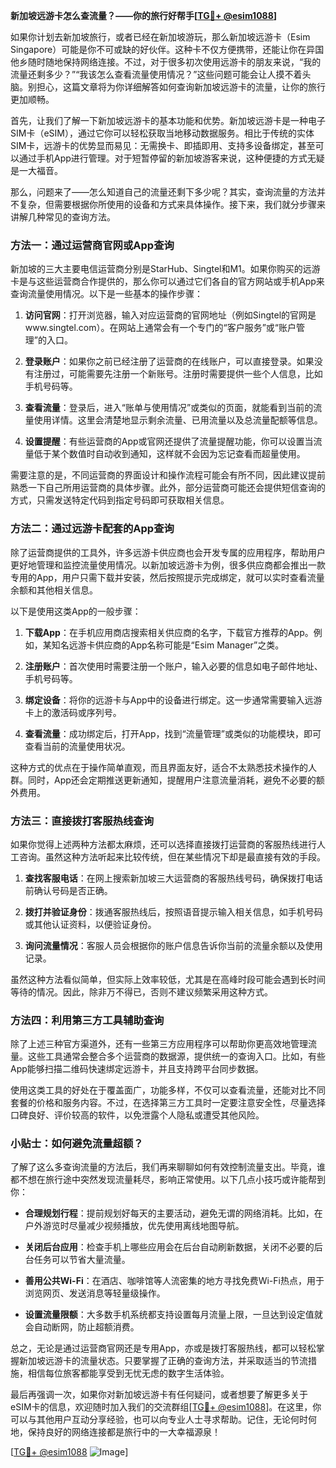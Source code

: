 **新加坡远游卡怎么查流量？——你的旅行好帮手[[TG💪+ @esim1088](https://t.me/s/esim1088)]**

如果你计划去新加坡旅行，或者已经在新加坡游玩，那么新加坡远游卡（Esim Singapore）可能是你不可或缺的好伙伴。这种卡不仅方便携带，还能让你在异国他乡随时随地保持网络连接。不过，对于很多初次使用远游卡的朋友来说，“我的流量还剩多少？”“我该怎么查看流量使用情况？”这些问题可能会让人摸不着头脑。别担心，这篇文章将为你详细解答如何查询新加坡远游卡的流量，让你的旅行更加顺畅。

首先，让我们了解一下新加坡远游卡的基本功能和优势。新加坡远游卡是一种电子SIM卡（eSIM），通过它你可以轻松获取当地移动数据服务。相比于传统的实体SIM卡，远游卡的优势显而易见：无需换卡、即插即用、支持多设备绑定，甚至可以通过手机App进行管理。对于短暂停留的新加坡游客来说，这种便捷的方式无疑是一大福音。

那么，问题来了——怎么知道自己的流量还剩下多少呢？其实，查询流量的方法并不复杂，但需要根据你所使用的设备和方式来具体操作。接下来，我们就分步骤来讲解几种常见的查询方法。

### 方法一：通过运营商官网或App查询

新加坡的三大主要电信运营商分别是StarHub、Singtel和M1。如果你购买的远游卡是与这些运营商合作提供的，那么你可以通过它们各自的官方网站或手机App来查询流量使用情况。以下是一些基本的操作步骤：

1. **访问官网**：打开浏览器，输入对应运营商的官网地址（例如Singtel的官网是www.singtel.com）。在网站上通常会有一个专门的“客户服务”或“账户管理”的入口。
   
2. **登录账户**：如果你之前已经注册了运营商的在线账户，可以直接登录。如果没有注册过，可能需要先注册一个新账号。注册时需要提供一些个人信息，比如手机号码等。

3. **查看流量**：登录后，进入“账单与使用情况”或类似的页面，就能看到当前的流量使用详情。这里会清楚地显示剩余流量、已用流量以及总流量配额等信息。

4. **设置提醒**：有些运营商的App或官网还提供了流量提醒功能，你可以设置当流量低于某个数值时自动收到通知，这样就不会因为忘记查看而超量使用。

需要注意的是，不同运营商的界面设计和操作流程可能会有所不同，因此建议提前熟悉一下自己所用运营商的具体步骤。此外，部分运营商可能还会提供短信查询的方式，只需发送特定代码到指定号码即可获取相关信息。

### 方法二：通过远游卡配套的App查询

除了运营商提供的工具外，许多远游卡供应商也会开发专属的应用程序，帮助用户更好地管理和监控流量使用情况。以新加坡远游卡为例，很多供应商都会推出一款专用的App，用户只需下载并安装，然后按照提示完成绑定，就可以实时查看流量余额和其他相关信息。

以下是使用这类App的一般步骤：

1. **下载App**：在手机应用商店搜索相关供应商的名字，下载官方推荐的App。例如，某知名远游卡供应商的App名称可能是“Esim Manager”之类。

2. **注册账户**：首次使用时需要注册一个账户，输入必要的信息如电子邮件地址、手机号码等。

3. **绑定设备**：将你的远游卡与App中的设备进行绑定。这一步通常需要输入远游卡上的激活码或序列号。

4. **查看流量**：成功绑定后，打开App，找到“流量管理”或类似的功能模块，即可查看当前的流量使用状况。

这种方式的优点在于操作简单直观，而且界面友好，适合不太熟悉技术操作的人群。同时，App还会定期推送更新通知，提醒用户注意流量消耗，避免不必要的额外费用。

### 方法三：直接拨打客服热线查询

如果你觉得上述两种方法都太麻烦，还可以选择直接拨打运营商的客服热线进行人工咨询。虽然这种方法听起来比较传统，但在某些情况下却是最直接有效的手段。

1. **查找客服电话**：在网上搜索新加坡三大运营商的客服热线号码，确保拨打电话前确认号码是否正确。

2. **拨打并验证身份**：拨通客服热线后，按照语音提示输入相关信息，如手机号码或其他认证资料，以便验证身份。

3. **询问流量情况**：客服人员会根据你的账户信息告诉你当前的流量余额以及使用记录。

虽然这种方法看似简单，但实际上效率较低，尤其是在高峰时段可能会遇到长时间等待的情况。因此，除非万不得已，否则不建议频繁采用这种方式。

### 方法四：利用第三方工具辅助查询

除了上述三种官方渠道外，还有一些第三方应用程序可以帮助你更高效地管理流量。这些工具通常会整合多个运营商的数据源，提供统一的查询入口。比如，有些App能够扫描二维码快速绑定远游卡，并且支持跨平台同步数据。

使用这类工具的好处在于覆盖面广，功能多样，不仅可以查看流量，还能对比不同套餐的价格和服务内容。不过，在选择第三方工具时一定要注意安全性，尽量选择口碑良好、评价较高的软件，以免泄露个人隐私或遭受其他风险。

### 小贴士：如何避免流量超额？

了解了这么多查询流量的方法后，我们再来聊聊如何有效控制流量支出。毕竟，谁都不想在旅行途中突然发现流量耗尽，影响正常使用。以下几点小技巧或许能帮到你：

- **合理规划行程**：提前规划好每天的主要活动，避免无谓的网络消耗。比如，在户外游览时尽量减少视频播放，优先使用离线地图导航。
  
- **关闭后台应用**：检查手机上哪些应用会在后台自动刷新数据，关闭不必要的后台任务可以节省大量流量。

- **善用公共Wi-Fi**：在酒店、咖啡馆等人流密集的地方寻找免费Wi-Fi热点，用于浏览网页、发送消息等轻量级操作。

- **设置流量限额**：大多数手机系统都支持设置每月流量上限，一旦达到设定值就会自动断网，防止超额消费。

总之，无论是通过运营商官网还是专用App，亦或是拨打客服热线，都可以轻松掌握新加坡远游卡的流量状态。只要掌握了正确的查询方法，并采取适当的节流措施，相信每位旅客都能享受到无忧无虑的数字生活体验。

最后再强调一次，如果你对新加坡远游卡有任何疑问，或者想要了解更多关于eSIM卡的信息，欢迎随时加入我们的交流群组[[TG💪+ @esim1088](https://t.me/s/esim1088)]。在这里，你可以与其他用户互动分享经验，也可以向专业人士寻求帮助。记住，无论何时何地，保持良好的网络连接都是旅行中的一大幸福源泉！

[[TG💪+ @esim1088](https://t.me/s/esim1088) ![Image](https://i.postimg.cc/4NQfJmqS/Snipaste-2025-05-13-00-14-12.png)]